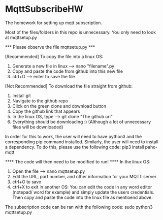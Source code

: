 # MqttSubscribeHW
The homework for setting up mqtt subscription. 

Most of the files/folders in this repo is unnecessary. You only need to look at mqttsetup.py

*** Please observe the file mqttsetup.py ***

[Recommended]
To copy the file into a linux OS:
  1) Generate a new file in linux --> nano "filename".py
  2) Copy and paste the code from github into this new file
  3) ctrl+O --> enter to save the file
  
[Not Recommended]
To download the file straight from github: 
  1) Install git
  2) Navigate to the github repo 
  3) Click on the green clone and download button
  4) Copy the github link that appears
  5) In the linux OS, type --> git clone "The github url"
  6) Everything should be downloading :) (Although a lot of unnecessary files will be downloaded)


In order for this to work, the user will need to have python3 and the corresponding pip command installed.
Similarly, the user will need to install a dependency. 
To do this, please use the following code: 
  pip3 install paho-mqtt
  
**** The code will then need to be modified to run! ****
In the linux OS: 
  1) Open the file --> nano mqttsetup.py
  2) Edit the URL, port number, and other information for your MQTT server
  3) ctrl+O to save
  4) ctrl+X to exit 
In another OS: 
  You can edit the code in any word editor (notepad/ word for example) and simply update the users credentials.
  Then copy and paste the code into the linux file as mentioend above.

The subscription code can be ran with the following code: 
  sudo python3 mqttsetup.py 
  
